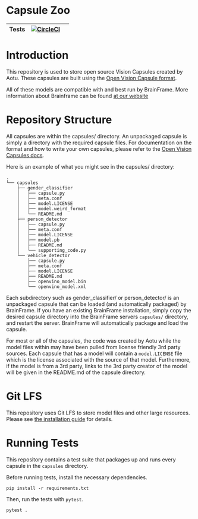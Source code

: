 # Capsule Zoo
| Tests | [![CircleCI](https://circleci.com/gh/aotuai/capsules.svg?style=svg)](https://circleci.com/gh/aotuai/capsules) |   |
|-------|---------------------------------------------------------------------------------------------------------------|---|

# Introduction

This repository is used to store open source Vision Capsules created by Aotu. These
capsules are built using the [Open Vision Capsule format][open vision capsules].

All of these models are compatible with and best run by BrainFrame. More information
about Brainframe can be found [at our website](http://aotu.ai)

# Repository Structure
All capsules are within the capsules/ directory. An unpackaged capsule is simply 
a directory with the required capsule files. For documentation on the format and 
how to write your own capsules, please refer to the [Open Vision Capsules docs][ovc docs].


Here is an example of what you might see in the capsules/ directory: 
```commandline
.
└── capsules
    ├── gender_classifier
    │   ├── capsule.py
    │   ├── meta.conf
    │   ├── model.LICENSE
    │   ├── model.weird_format
    │   └── README.md
    ├── person_detector
    │   ├── capsule.py
    │   ├── meta.conf
    │   ├── model.LICENSE
    │   ├── model.pb
    │   ├── README.md
    │   └── supporting_code.py
    └── vehicle_detector
        ├── capsule.py
        ├── meta.conf
        ├── model.LICENSE
        ├── README.md
        ├── openvino_model.bin
        └── openvino_model.xml
```
Each subdirectory such as gender_classifier/ or person_detector/ is an unpackaged
capsule that can be loaded (and automatically packaged) by BrainFrame. If you 
have an existing BrainFrame installation, simply copy the desired capsule directory
into the BrainFrame servers `capsules/` directory, and restart the server. BrainFrame
will automatically package and load the capsule. 

For most or all of the capsules, the code was created by Aotu while the model 
files within may have been pulled from license friendly 3rd party sources. 
Each capsule that has a model will contain a `model.LICENSE` file which is
the license associated with the source of that model. 
Furthermore, if the model is from a 3rd party, links to the 3rd party creator 
of the model will be given in the README.md of the capsule directory.

# Git LFS

This repository uses Git LFS to store model files and other large resources.
Please see [the installation guide][install git lfs] for details.

# Running Tests

This repository contains a test suite that packages up and runs every capsule
in the `capsules` directory.

Before running tests, install the necessary dependencies.

```commandline
pip install -r requirements.txt
```

Then, run the tests with `pytest`.

```commandline
pytest .
```

[install git lfs]: https://github.com/git-lfs/git-lfs/wiki/Installation
[open vision capsules]: https://github.com/opencv/open_vision_capsules
[ovc docs]: https://openvisioncapsules.readthedocs.io/en/latest/
